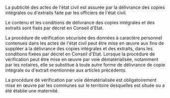 La publicité des actes de l'état civil est assurée par la délivrance des copies intégrales ou d'extraits faite par les officiers de l'état civil.

Le contenu et les conditions de délivrance des copies intégrales et des extraits sont fixés par décret en Conseil d'Etat.

La procédure de vérification sécurisée des données à caractère personnel contenues dans les actes de l'état civil peut être mise en œuvre aux fins de suppléer à la délivrance des copies intégrales et des extraits, dans les conditions fixées par décret en Conseil d'Etat. Lorsque la procédure de vérification peut être mise en œuvre par voie dématérialisée, notamment par les notaires, elle se substitue à toute autre forme de délivrance de copie intégrale ou d'extrait mentionnée aux articles précédents.

La procédure de vérification par voie dématérialisée est obligatoirement mise en œuvre par les communes sur le territoire desquelles est située ou a été établie une maternité.
